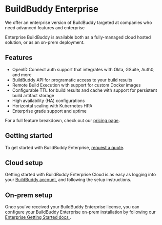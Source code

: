 <!--
{
  "name": "Enterprise Overview",
  "category": "5eed3e5fa3f1277a6b94b83a",
  "priority": 1000
}
-->
# BuildBuddy Enterprise

We offer an enterprise version of BuildBuddy targeted at companies who need advanced features and enterprise 

Enterprise BuildBuddy is available both as a fully-managed cloud hosted solution, or as an on-prem deployment.

## Features
- OpenID Connect auth support that integrates with Okta, GSuite, Auth0, and more
- BuildBuddy API for programatic access to your build results
- Remote Build Execution with support for custom Docker images
- Configurable TTL for build results and cache with support for persistent build artifact storage
- High availability (HA) configurations
- Horizontal scaling with Kubernetes HPA
- Enterprise grade support and uptime

For a full feature breakdown, check out our [pricing page](https://buildbuddy.io/pricing).

## Getting started
To get started with BuildBuddy Enterprise, [request a quote](https://www.buildbuddy.io/request-quote).

## Cloud setup
Getting started with BuildBuddy Enterprise Cloud is as easy as logging into your [BuildBuddy account](https://app.buildbuddy.io/), and following the setup instructions. 

## On-prem setup
Once you've received your BuildBuddy Enterprise license, you can configure your BuildBuddy Enterprise on-prem installation by following our [Enterprise Getting Started docs ](enterprise-setup.md).
